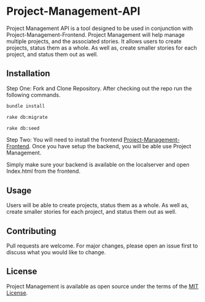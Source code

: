 # Project-Management-API
Project Management API is a tool designed to be used in conjunction with Project-Management-Frontend. Project Management will help manage multiple projects, and the associated stories. It allows users to create projects, status them as a whole. As well as, create smaller stories for each project, and status them out as well.  



## Installation
Step One: Fork and Clone Repository. After checking out the repo run the following commands.

```zsh
bundle install
```

```zsh
rake db:migrate
```

```zsh
rake db:seed
```


Step Two: You will need to install the frontend [Project-Management-Frontend](https://github.com/pbsmith82/project-management-frontend). Once you have setup the backend, you will be able use Project Management. 

Simply make sure your backend is available on the localserver and open Index.html from the frontend.

## Usage
Users will be able to create projects, status them as a whole. As well as, create smaller stories for each project, and status them out as well.

## Contributing
Pull requests are welcome. For major changes, please open an issue first to discuss what you would like to change.

## License
Project Management is available as open source under the terms of the [MIT License](https://github.com/pbsmith82/project-management-api/blob/master/LICENSE).